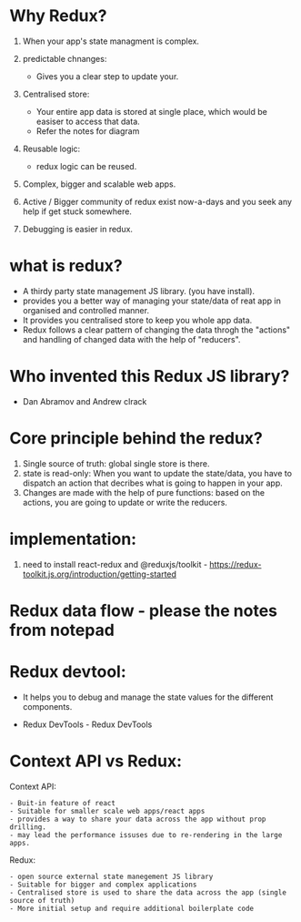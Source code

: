 # Why Redux?

1.  When your app's state managment is complex.
2.  predictable chnanges:
    - Gives you a clear step to update your.
3.  Centralised store:

    - Your entire app data is stored at single place, which would be easiser to access that data.
    - Refer the notes for diagram

4.  Reusable logic:

    - redux logic can be reused.

5.  Complex, bigger and scalable web apps.

6.  Active / Bigger community of redux exist now-a-days and you seek any help if get stuck somewhere.

7.  Debugging is easier in redux.

# what is redux?

- A thirdy party state management JS library. (you have install).
- provides you a better way of managing your state/data of reat app in organised and controlled manner.
- It provides you centralised store to keep you whole app data.
- Redux follows a clear pattern of changing the data throgh the "actions" and handling of changed data with the help of "reducers".

# Who invented this Redux JS library?

- Dan Abramov and Andrew clrack

# Core principle behind the redux?

1.  Single source of truth: global single store is there.
2.  state is read-only: When you want to update the state/data, you have to dispatch an action that decribes what is going to happen in your app.
3.  Changes are made with the help of pure functions: based on the actions, you are going to update or write the reducers.

# implementation:

1.  need to install react-redux and @reduxjs/toolkit - https://redux-toolkit.js.org/introduction/getting-started

# Redux data flow - please the notes from notepad

# Redux devtool:

- It helps you to debug and manage the state values for the different components.

- Redux DevTools - Redux DevTools

# Context API vs Redux:

Context API:

    - Buit-in feature of react
    - Suitable for smaller scale web apps/react apps
    - provides a way to share your data across the app without prop drilling.
    - may lead the performance issuses due to re-rendering in the large apps.

Redux:

    - open source external state manegement JS library
    - Suitable for bigger and complex applications
    - Centralised store is used to share the data across the app (single source of truth)
    - More initial setup and require additional boilerplate code
